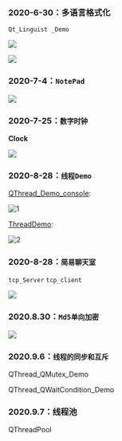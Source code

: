 ### 2020-6-30：多语言格式化

`Qt_Linguist _Demo`

![](https://mmbiz.qpic.cn/mmbiz_png/rS7zDaAwbAsCibvwMFntBfKOjQbOP9n6pRX7XEfV2EVyoFwBx2miaTYiat7uK6CqvLOhOpkQBL4v1Aiao91ibIylcUg/640?wx_fmt=png&tp=webp&wxfrom=5&wx_lazy=1&wx_co=1)

![](https://mmbiz.qpic.cn/mmbiz_png/rS7zDaAwbAsCibvwMFntBfKOjQbOP9n6poEibGBfyTbvyjlBrPiaN19mL0g1ONIdlHNoR3mabc2LlAnWpFIyMy5hQ/640?wx_fmt=png&tp=webp&wxfrom=5&wx_lazy=1&wx_co=1)

### 2020-7-4：`NotePad`

![](https://mmbiz.qpic.cn/mmbiz_png/rS7zDaAwbAvQu9GqxGcnPT6tPpADWbCK31SWlBzLWObQ4PoQP6ZibDnemaKIx1icZwm8uMsAglgT6Z6W3jN5Kuicw/640?wx_fmt=png&tp=webp&wxfrom=5&wx_lazy=1&wx_co=1)



### 2020-7-25：`数字时钟`

**Clock**

![](<https://mmbiz.qpic.cn/mmbiz_png/rS7zDaAwbAt6kq0EDMZHB8J16snnuaZZQ4ribpdrmDuMXkuBt6iaQBkqGEuOk74qGGuzvicJarLxHgY6lsCW5cSWw/0?wx_fmt=png>)

### 2020-8-28：`线程Demo`

[QThread_Demo_console](https://github.com/ADeRoy/Qt_Demo/tree/master/QThread_Demo_console):

![1](https://mmbiz.qpic.cn/mmbiz_gif/rS7zDaAwbAt6kq0EDMZHB8J16snnuaZZWgccibBkONSOroTWHib68WWRHUhl4bynKGMx50Ia8um8RN2IElJ7Eo3A/0?wx_fmt=gif)

[ThreadDemo](https://github.com/ADeRoy/Qt_Demo/tree/master/ThreadDemo):

![2](https://mmbiz.qpic.cn/mmbiz_gif/rS7zDaAwbAt6kq0EDMZHB8J16snnuaZZcxRxp1jnK8DgKQLLEicxcqXIUS6SSbX03joUulVjPWMAJUZI11PjMvw/0?wx_fmt=gif)

### 2020-8-28：`简易聊天室`

`tcp_Server` `tcp_client`

![](<https://mmbiz.qpic.cn/mmbiz_gif/rS7zDaAwbAtZicrWNcFfXnWn7ibOrSS6bwVooeVxUdBl06GvQEKgy1icoDfGm4mDDMMlZxibFguz0bX2RquLLmLO2w/0?wx_fmt=gif>)

### 2020.8.30：`Md5单向加密`

![](<https://mmbiz.qpic.cn/mmbiz_gif/rS7zDaAwbAvq9DTuDZxg8ryiaQeEkia1cEEkjZhcSxWIHPXPSZKV5yLq3pDTSK8wv7UEDvibfB9fUMSUjh5kruVRA/0?wx_fmt=gif>)

### 2020.9.6：`线程的同步和互斥`

QThread_QMutex_Demo

QThread_QWaitCondition_Demo

### 2020.9.7：线程池

QThreadPool





